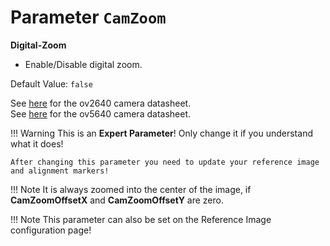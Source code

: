 # Parameter `CamZoom`

**Digital-Zoom**

- Enable/Disable digital zoom.

Default Value: `false`

See [here](../datasheets/Camera.ov2640_ds_1.8_.pdf) for the ov2640 camera datasheet.<br>
See [here](../datasheets/OV5640_datasheet.pdf) for the ov5640 camera datasheet.

!!! Warning
    This is an **Expert Parameter**! Only change it if you understand what it does!

	After changing this parameter you need to update your reference image and alignment markers!

!!! Note
    It is always zoomed into the center of the image, if **CamZoomOffsetX** and **CamZoomOffsetY** are zero.
	
!!! Note
    This parameter can also be set on the Reference Image configuration page!

